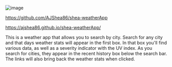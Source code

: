 ![image](https://user-images.githubusercontent.com/97988155/155253608-47d1e9dc-c2a9-48a3-bd3c-4253b640648d.png)

https://github.com/AJShea86/shea-weatherApp

https://ajshea86.github.io/shea-weatherApp/

This is a weather app that allows you to search by city. Search for any city and that days weather stats will appear in the first box. In that box you'll find various data, as well as a severity indicator with the UV index. As you search for cities, they appear in the recent history box below the search bar. The links will also bring back the weather stats when clicked.